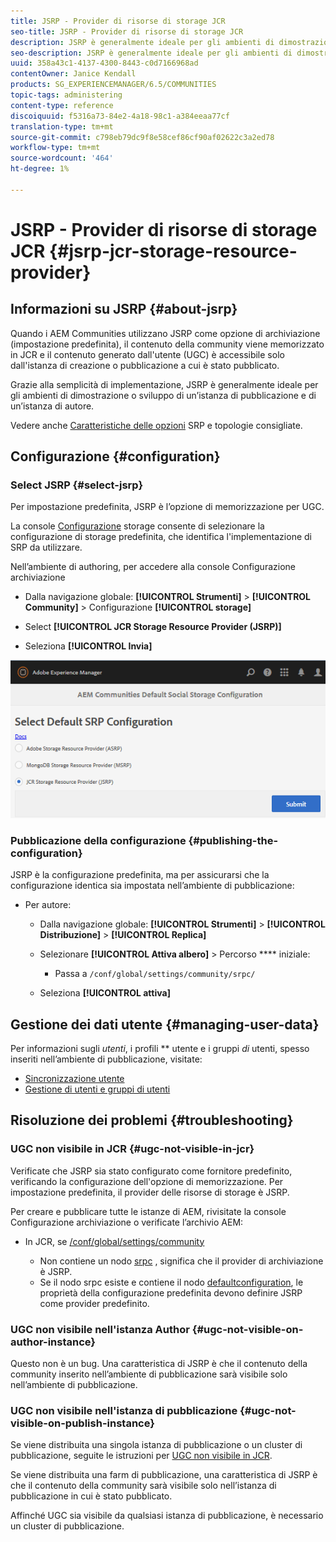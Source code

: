 ```yaml
---
title: JSRP - Provider di risorse di storage JCR
seo-title: JSRP - Provider di risorse di storage JCR
description: JSRP è generalmente ideale per gli ambienti di dimostrazione o sviluppo di un’istanza di pubblicazione e di un’istanza di authoring
seo-description: JSRP è generalmente ideale per gli ambienti di dimostrazione o sviluppo di un’istanza di pubblicazione e di un’istanza di authoring
uuid: 358a43c1-4137-4300-8443-c0d7166968ad
contentOwner: Janice Kendall
products: SG_EXPERIENCEMANAGER/6.5/COMMUNITIES
topic-tags: administering
content-type: reference
discoiquuid: f5316a73-84e2-4a18-98c1-a384eeaa77cf
translation-type: tm+mt
source-git-commit: c798eb79dc9f8e58cef86cf90af02622c3a2ed78
workflow-type: tm+mt
source-wordcount: '464'
ht-degree: 1%

---
```



# JSRP - Provider di risorse di storage JCR {#jsrp-jcr-storage-resource-provider}

## Informazioni su JSRP {#about-jsrp}

Quando i AEM Communities utilizzano JSRP come opzione di archiviazione (impostazione predefinita), il contenuto della community viene memorizzato in JCR e il contenuto generato dall&#39;utente (UGC) è accessibile solo dall&#39;istanza di creazione o pubblicazione a cui è stato pubblicato.

Grazie alla semplicità di implementazione, JSRP è generalmente ideale per gli ambienti di dimostrazione o sviluppo di un’istanza di pubblicazione e di un’istanza di autore.

Vedere anche [Caratteristiche delle opzioni](working-with-srp.md#characteristics-of-srp-options) SRP e topologie [](topologies.md)consigliate.

## Configurazione {#configuration}

### Select JSRP {#select-jsrp}

Per impostazione predefinita, JSRP è l’opzione di memorizzazione per UGC.

La console [Configurazione](srp-config.md) storage consente di selezionare la configurazione di storage predefinita, che identifica l&#39;implementazione di SRP da utilizzare.

Nell’ambiente di authoring, per accedere alla console Configurazione archiviazione

* Dalla navigazione globale: **[!UICONTROL Strumenti]** > **[!UICONTROL Community]** > Configurazione **[!UICONTROL storage]**

* Select **[!UICONTROL JCR Storage Resource Provider (JSRP)]**

* Seleziona **[!UICONTROL Invia]**

![chlimage_1-234](assets/chlimage_1-234.png)

### Pubblicazione della configurazione {#publishing-the-configuration}

JSRP è la configurazione predefinita, ma per assicurarsi che la configurazione identica sia impostata nell’ambiente di pubblicazione:

* Per autore:

   * Dalla navigazione globale: **[!UICONTROL Strumenti]** > **[!UICONTROL Distribuzione]** > **[!UICONTROL Replica]**
   * Selezionare **[!UICONTROL Attiva albero]** > Percorso **** iniziale:

      * Passa a `/conf/global/settings/community/srpc/`
   * Seleziona **[!UICONTROL attiva]**


## Gestione dei dati utente {#managing-user-data}

Per informazioni sugli *utenti*, i profili ** utente e i gruppi *di* utenti, spesso inseriti nell’ambiente di pubblicazione, visitate:

* [Sincronizzazione utente](sync.md)
* [Gestione di utenti e gruppi di utenti](users.md)

## Risoluzione dei problemi {#troubleshooting}

### UGC non visibile in JCR {#ugc-not-visible-in-jcr}

Verificate che JSRP sia stato configurato come fornitore predefinito, verificando la configurazione dell&#39;opzione di memorizzazione. Per impostazione predefinita, il provider delle risorse di storage è JSRP.

Per creare e pubblicare tutte le istanze di AEM, rivisitate la console Configurazione archiviazione o verificate l’archivio AEM:

* In JCR, se [/conf/global/settings/community](http://localhost:4502/crx/de/index.jsp#/conf/global/settings/community)

   * Non contiene un nodo [srpc](http://localhost:4502/crx/de/index.jsp#/conf/global/settings/community/srpc) , significa che il provider di archiviazione è JSRP.
   * Se il nodo srpc esiste e contiene il nodo [defaultconfiguration](http://localhost:4502/crx/de/index.jsp#/conf/global/settings/community/srpc/defaultconfiguration), le proprietà della configurazione predefinita devono definire JSRP come provider predefinito.

### UGC non visibile nell&#39;istanza Author {#ugc-not-visible-on-author-instance}

Questo non è un bug. Una caratteristica di JSRP è che il contenuto della community inserito nell’ambiente di pubblicazione sarà visibile solo nell’ambiente di pubblicazione.

### UGC non visibile nell&#39;istanza di pubblicazione {#ugc-not-visible-on-publish-instance}

Se viene distribuita una singola istanza di pubblicazione o un cluster di pubblicazione, seguite le istruzioni per [UGC non visibile in JCR](#ugc-not-visible-in-jcr).

Se viene distribuita una farm di pubblicazione, una caratteristica di JSRP è che il contenuto della community sarà visibile solo nell’istanza di pubblicazione in cui è stato pubblicato.

Affinché UGC sia visibile da qualsiasi istanza di pubblicazione, è necessario un cluster di pubblicazione.
